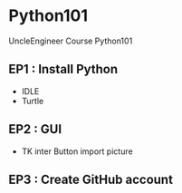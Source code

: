 # Python101
UncleEngineer Course Python101


## EP1 : Install Python
  - IDLE
  - Turtle
## EP2 : GUI
  - TK inter 
    Button
  import picture
## EP3 : Create GitHub account


